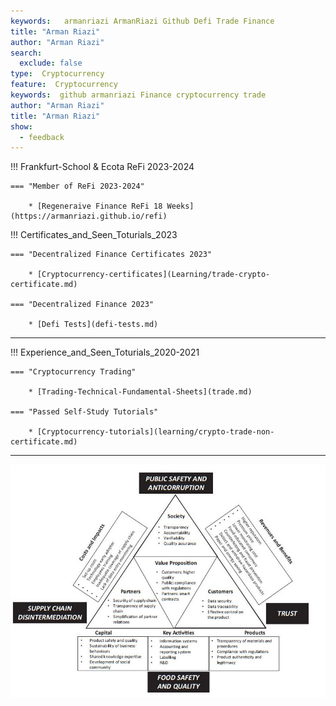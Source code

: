 ```yaml
---
keywords:   armanriazi ArmanRiazi Github Defi Trade Finance
title: "Arman Riazi"
author: "Arman Riazi"
search:
  exclude: false
type:  Cryptocurrency
feature:  Cryptocurrency
keywords:  github armanriazi Finance cryptocurrency trade
author: "Arman Riazi"
title: "Arman Riazi"
show:
  - feedback
---
```


!!! Frankfurt-School & Ecota ReFi 2023-2024

    === "Member of ReFi 2023-2024"

        * [Regeneraive Finance ReFi 18 Weeks](https://armanriazi.github.io/refi)

!!! Certificates_and_Seen_Toturials_2023

    === "Decentralized Finance Certificates 2023"

        * [Cryptocurrency-certificates](Learning/trade-crypto-certificate.md)

    === "Decentralized Finance 2023"

        * [Defi Tests](defi-tests.md)

---

!!! Experience_and_Seen_Toturials_2020-2021

    === "Cryptocurrency Trading"

        * [Trading-Technical-Fundamental-Sheets](trade.md)

    === "Passed Self-Study Tutorials"

        * [Cryptocurrency-tutorials](learning/crypto-trade-non-certificate.md)        

---

![Blockchain-Canvas](../../assets/attachments/Cost-value-details.jpg)
